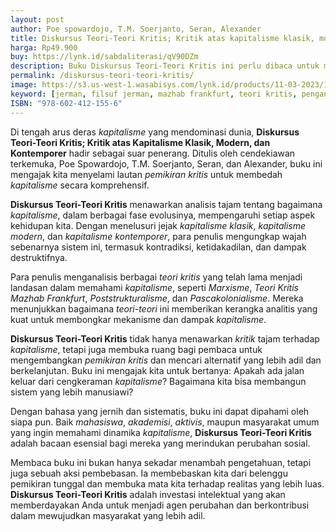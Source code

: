 ```yaml
---
layout: post
author: Poe spowardojo, T.M. Soerjanto, Seran, Alexander
title: Diskursus Teori-Teori Kritis; Kritik atas kapitalisme klasik, modern, dan kontemporer
harga: Rp49.900
buy: https://lynk.id/sabdaliterasi/qV90DZm
description: Buku Diskursus Teori-Teori Kritis ini perlu dibaca untuk memperkaya pemikiran dan analisis untuk menemukan terobosan-terobosan intelektual bagi pengem
permalink: /diskursus-teori-teori-kritis/
image: https://s3.us-west-1.wasabisys.com/lynk.id/products/11-03-2023/1678518195233_1812256
keyword: [jerman, filsuf jerman, mazhab frankfurt, teori kritis, pengantar teori kritis, cara untuk kritis, kritis, teori filsafat, filsafat kritis]
ISBN: "978-602-412-155-6"
---
```

<p>Di tengah arus deras <em>kapitalisme</em> yang mendominasi dunia, <strong>Diskursus Teori-Teori Kritis; Kritik atas Kapitalisme Klasik, Modern, dan Kontemporer</strong> hadir sebagai suar penerang. Ditulis oleh cendekiawan terkemuka, Poe Spowardojo, T.M. Soerjanto, Seran, dan Alexander, buku ini mengajak kita menyelami lautan <em>pemikiran kritis</em> untuk membedah <em>kapitalisme</em> secara komprehensif.</p><p><strong>Diskursus Teori-Teori Kritis</strong> menawarkan analisis tajam tentang bagaimana <em>kapitalisme</em>, dalam berbagai fase evolusinya, mempengaruhi setiap aspek kehidupan kita. Dengan menelusuri jejak <em>kapitalisme klasik</em>, <em>kapitalisme modern</em>, dan <em>kapitalisme kontemporer</em>, para penulis mengungkap wajah sebenarnya sistem ini, termasuk kontradiksi, ketidakadilan, dan dampak destruktifnya.</p><p>Para penulis menganalisis berbagai <em>teori kritis</em> yang telah lama menjadi landasan dalam memahami <em>kapitalisme</em>, seperti <em>Marxisme</em>, <em>Teori Kritis Mazhab Frankfurt</em>, <em>Poststrukturalisme</em>, dan <em>Pascakolonialisme</em>. Mereka menunjukkan bagaimana <em>teori-teori</em> ini memberikan kerangka analitis yang kuat untuk membongkar mekanisme dan dampak <em>kapitalisme</em>.</p><p><strong>Diskursus Teori-Teori Kritis</strong> tidak hanya menawarkan <em>kritik</em> tajam terhadap <em>kapitalisme</em>, tetapi juga membuka ruang bagi pembaca untuk mengembangkan <em>pemikiran kritis</em> dan mencari alternatif yang lebih adil dan berkelanjutan. Buku ini mengajak kita untuk bertanya: Apakah ada jalan keluar dari cengkeraman <em>kapitalisme</em>? Bagaimana kita bisa membangun sistem yang lebih manusiawi?</p><p>Dengan bahasa yang jernih dan sistematis, buku ini dapat dipahami oleh siapa pun. Baik <em>mahasiswa</em>, <em>akademisi</em>, <em>aktivis</em>, maupun masyarakat umum yang ingin memahami dinamika <em>kapitalisme</em>, <strong>Diskursus Teori-Teori Kritis</strong> adalah bacaan esensial bagi mereka yang merindukan perubahan sosial.</p><p>Membaca buku ini bukan hanya sekadar menambah pengetahuan, tetapi juga sebuah aksi pembebasan. Ia membebaskan kita dari belenggu pemikiran tunggal dan membuka mata kita terhadap realitas yang lebih luas. <strong>Diskursus Teori-Teori Kritis</strong> adalah investasi intelektual yang akan memberdayakan Anda untuk menjadi agen perubahan dan berkontribusi dalam mewujudkan masyarakat yang lebih adil.</p>
